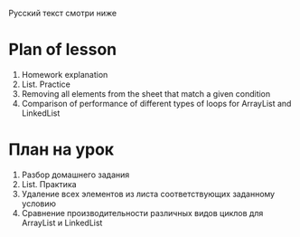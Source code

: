 Русский текст смотри ниже

# Plan of lesson <br/>
1. Homework explanation  <br/>
2. List. Practice  <br/>
3. Removing all elements from the sheet that match a given condition  <br/>
4. Comparison of performance of different types of loops for ArrayList and LinkedList  <br/>

# План на урок <br/>
1. Разбор домашнего задания  <br/>
2. List. Практика  <br/>
3. Удаление всех элементов из листа соответствующих заданному условию  <br/>
4. Сравнение производительности различных видов циклов для ArrayList и LinkedList  <br/>
